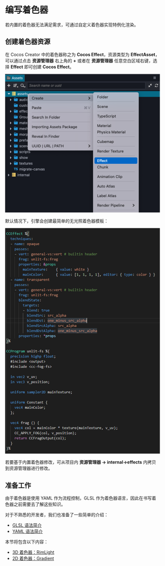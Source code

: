 # 编写着色器

若内置的着色器无法满足需求，可通过自定义着色器实现特例化渲染。

## 创建着色器资源

在 Cocos Creator 中的着色器称之为 **Cocos Effect**，资源类型为 **EffectAsset**，可以通过点击 **资源管理器** 右上角的 **+** 或者在 **资源管理器** 任意空白区域右键，选择 **Effect** 即可创建 **Cocos Effect**。

![create-effect](img/create-effect.png)

默认情况下，引擎会创建最简单的无光照着色器模板：

![默认着色器模板](img/default-effect.png)

若要基于内置着色器修改，可从项目内 **资源管理器 -> internal->effects** 内拷贝到资源管理器进行修改。

<!-- 了解更多内置着色器的内容：[内置着色器](effect-buildin.md) 。 -->

## 准备工作

由于着色器是使用 YAML 作为流程控制，GLSL 作为着色器语言，因此在书写着色器之前需要去了解这些知识。

对于不熟悉的开发者，我们也准备了一些简单的介绍：

- [GLSL 语法简介](./glsl.md)
- [YAML 语法简介](./yaml-101.md)

本节将包含以下内容：
- [3D 着色器：RimLight](write-effect-3d-rim-light.md)
- [2D 着色器：Gradient](write-effect-2d-sprite-gradient.md)
<!-- TODO： 增加表面着色器的写法
- [编写表面着色器](write-surf-shader.md) 
-->